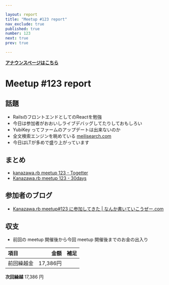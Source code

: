 ```yaml
---

layout: report
title: "Meetup #123 report"
nav_exclude: true
published: true
number: 123
next: true
prev: true

---
```

<!-- 公開時は上記 published: false を true に変更する -->

<div style="text-align: left;"><a href="/123"><strong>アナウンスページはこちら</strong></a></div>

# Meetup #123 report

## 話題

<!-- 適宜サマライズを記入するか、twitter の #kzrb あたりからピックアップする -->

* RailsのフロントエンドとしてのReactを勉強
* 今日は参加者がおおいしライブデバッグしてたりしておもしろい
* YubiKey ってファームのアップデートは出来ないのか
* 全文検索エンジンを眺めている [meilisearch.com](meilisearch.com)
* 今日はLTが多めで盛り上がっています

<!-- 運営ブレストができた場合はログを作成してリンクを記載する
## 運営ブレストログ

* [meetup 123 運用ブレストログ](https://github.com/kanazawarb/meetup/wiki/meetup-123-%E9%81%8B%E7%94%A8%E3%83%96%E3%83%AC%E3%82%B9%E3%83%88%E3%83%AD%E3%82%B0)

-->

## まとめ

<!-- Togetter, 30days のリンクをいれる -->

* [kanazawa.rb meetup 123 - Togetter](https://togetter.com/li/1982464)
* [Kanazawa.rb meetup 123 - 30days](https://30d.jp/kzrb/113)


<!-- 分かっている範囲でリンクがあれば列挙する
## スライド

* XXX

-->

## 参加者のブログ

* [Kanazawa\.rb meetup\#123 に参加してきた \| なんか書いていこうぜー\.com](https://muryoimpl.com/blog/2022-11-27/participated-in-kzrb-meetup-123/)


## 収支

<!-- 適宜更新する(以下は meetup 123 の内容を例示) -->

* 前回の meetup 開催後から今回 meetup 開催後までのお金の出入り

|項目                           |金額         |補足                                               |
|:------------------------------|------------:|:--------------------------------------------------|
| 前回繰越金                    |    17,386円 |                                                   |

**次回繰越**  17,386 円
